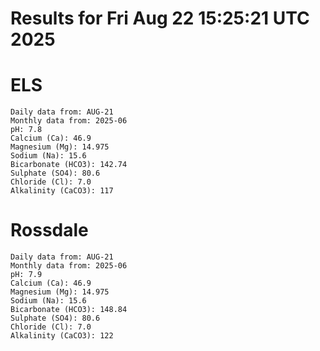# Results for Fri Aug 22 15:25:21 UTC 2025
# ELS
```
Daily data from: AUG-21
Monthly data from: 2025-06
pH: 7.8
Calcium (Ca): 46.9
Magnesium (Mg): 14.975
Sodium (Na): 15.6
Bicarbonate (HCO3): 142.74
Sulphate (SO4): 80.6
Chloride (Cl): 7.0
Alkalinity (CaCO3): 117
```
# Rossdale
```
Daily data from: AUG-21
Monthly data from: 2025-06
pH: 7.9
Calcium (Ca): 46.9
Magnesium (Mg): 14.975
Sodium (Na): 15.6
Bicarbonate (HCO3): 148.84
Sulphate (SO4): 80.6
Chloride (Cl): 7.0
Alkalinity (CaCO3): 122
```
